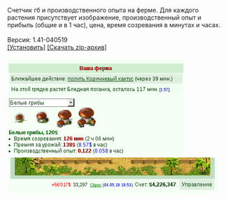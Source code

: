 Счетчик гб и производственного опыта на ферме. Для каждого растения присутствует изображение, производственный опыт и прибыль (общие и в 1 час), цена, время созревания в минутах и часах.
<br>
<br>
Версия: 1.41-040519
<br>
[[Установить]](https://raw.githubusercontent.com/MyRequiem/comfortablePlayingInGW/master/separatedScripts/AllPlantsOnFarm/allPlantsOnFarm.user.js) [[Скачать zip-архив]](https://raw.githubusercontent.com/MyRequiem/comfortablePlayingInGW/master/separatedScripts/AllPlantsOnFarm/allPlantsOnFarm.user.js.zip)
<br>
<br>
![AllPlantsOnFarm](https://raw.githubusercontent.com/MyRequiem/comfortablePlayingInGW/master/imgs/AllPlantsOnFarm/screen1.png)
<br>
![AllPlantsOnFarm](https://raw.githubusercontent.com/MyRequiem/comfortablePlayingInGW/master/imgs/AllPlantsOnFarm/screen2.png)
<br>
